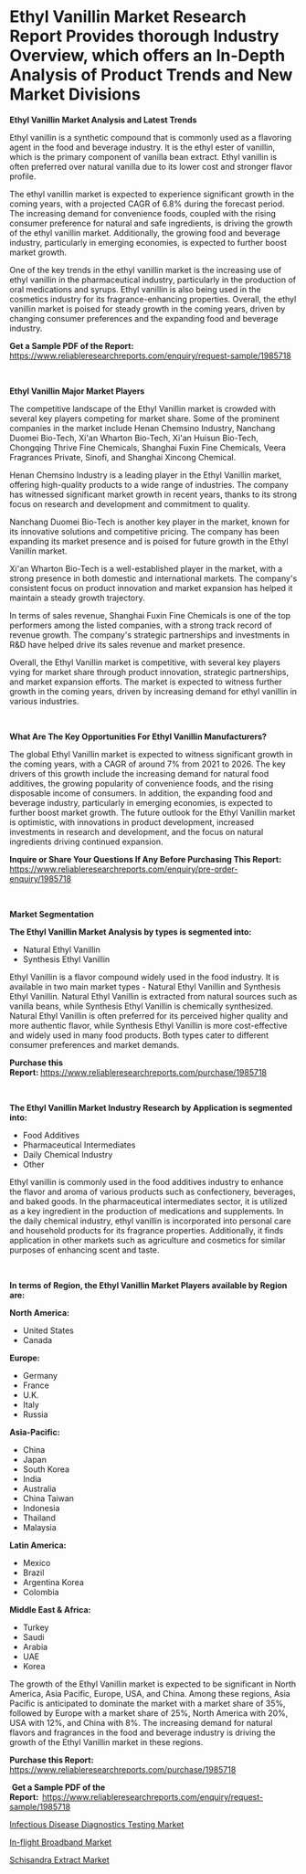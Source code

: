 <p><h1>Ethyl Vanillin Market Research Report Provides thorough Industry Overview, which offers an In-Depth Analysis of Product Trends and New Market Divisions</h1></p><p><strong>Ethyl Vanillin Market Analysis and Latest Trends</strong></p>
<p><p>Ethyl vanillin is a synthetic compound that is commonly used as a flavoring agent in the food and beverage industry. It is the ethyl ester of vanillin, which is the primary component of vanilla bean extract. Ethyl vanillin is often preferred over natural vanilla due to its lower cost and stronger flavor profile.</p><p>The ethyl vanillin market is expected to experience significant growth in the coming years, with a projected CAGR of 6.8% during the forecast period. The increasing demand for convenience foods, coupled with the rising consumer preference for natural and safe ingredients, is driving the growth of the ethyl vanillin market. Additionally, the growing food and beverage industry, particularly in emerging economies, is expected to further boost market growth.</p><p>One of the key trends in the ethyl vanillin market is the increasing use of ethyl vanillin in the pharmaceutical industry, particularly in the production of oral medications and syrups. Ethyl vanillin is also being used in the cosmetics industry for its fragrance-enhancing properties. Overall, the ethyl vanillin market is poised for steady growth in the coming years, driven by changing consumer preferences and the expanding food and beverage industry.</p></p>
<p><strong>Get a Sample PDF of the Report:&nbsp;</strong> <a href="https://www.reliableresearchreports.com/enquiry/request-sample/1985718">https://www.reliableresearchreports.com/enquiry/request-sample/1985718</a></p>
<p>&nbsp;</p>
<p><strong>Ethyl Vanillin Major Market Players</strong></p>
<p><p>The competitive landscape of the Ethyl Vanillin market is crowded with several key players competing for market share. Some of the prominent companies in the market include Henan Chemsino Industry, Nanchang Duomei Bio-Tech, Xi'an Wharton Bio-Tech, Xi'an Huisun Bio-Tech, Chongqing Thrive Fine Chemicals, Shanghai Fuxin Fine Chemicals, Veera Fragrances Private, Sinofi, and Shanghai Xincong Chemical.</p><p>Henan Chemsino Industry is a leading player in the Ethyl Vanillin market, offering high-quality products to a wide range of industries. The company has witnessed significant market growth in recent years, thanks to its strong focus on research and development and commitment to quality.</p><p>Nanchang Duomei Bio-Tech is another key player in the market, known for its innovative solutions and competitive pricing. The company has been expanding its market presence and is poised for future growth in the Ethyl Vanillin market.</p><p>Xi'an Wharton Bio-Tech is a well-established player in the market, with a strong presence in both domestic and international markets. The company's consistent focus on product innovation and market expansion has helped it maintain a steady growth trajectory.</p><p>In terms of sales revenue, Shanghai Fuxin Fine Chemicals is one of the top performers among the listed companies, with a strong track record of revenue growth. The company's strategic partnerships and investments in R&D have helped drive its sales revenue and market presence.</p><p>Overall, the Ethyl Vanillin market is competitive, with several key players vying for market share through product innovation, strategic partnerships, and market expansion efforts. The market is expected to witness further growth in the coming years, driven by increasing demand for ethyl vanillin in various industries.</p></p>
<p>&nbsp;</p>
<p><strong>What Are The Key Opportunities For Ethyl Vanillin Manufacturers?</strong></p>
<p><p>The global Ethyl Vanillin market is expected to witness significant growth in the coming years, with a CAGR of around 7% from 2021 to 2026. The key drivers of this growth include the increasing demand for natural food additives, the growing popularity of convenience foods, and the rising disposable income of consumers. In addition, the expanding food and beverage industry, particularly in emerging economies, is expected to further boost market growth. The future outlook for the Ethyl Vanillin market is optimistic, with innovations in product development, increased investments in research and development, and the focus on natural ingredients driving continued expansion.</p></p>
<p><strong>Inquire or Share Your Questions If Any Before Purchasing This Report:</strong> <a href="https://www.reliableresearchreports.com/enquiry/pre-order-enquiry/1985718">https://www.reliableresearchreports.com/enquiry/pre-order-enquiry/1985718</a></p>
<p>&nbsp;</p>
<p><strong>Market Segmentation</strong></p>
<p><strong>The Ethyl Vanillin Market Analysis by types is segmented into:</strong></p>
<p><ul><li>Natural Ethyl Vanillin</li><li>Synthesis Ethyl Vanillin</li></ul></p>
<p><p>Ethyl Vanillin is a flavor compound widely used in the food industry. It is available in two main market types - Natural Ethyl Vanillin and Synthesis Ethyl Vanillin. Natural Ethyl Vanillin is extracted from natural sources such as vanilla beans, while Synthesis Ethyl Vanillin is chemically synthesized. Natural Ethyl Vanillin is often preferred for its perceived higher quality and more authentic flavor, while Synthesis Ethyl Vanillin is more cost-effective and widely used in many food products. Both types cater to different consumer preferences and market demands.</p></p>
<p><strong>Purchase this Report:&nbsp;</strong><a href="https://www.reliableresearchreports.com/purchase/1985718">https://www.reliableresearchreports.com/purchase/1985718</a></p>
<p>&nbsp;</p>
<p><strong>The Ethyl Vanillin Market Industry Research by Application is segmented into:</strong></p>
<p><ul><li>Food Additives</li><li>Pharmaceutical Intermediates</li><li>Daily Chemical Industry</li><li>Other</li></ul></p>
<p><p>Ethyl vanillin is commonly used in the food additives industry to enhance the flavor and aroma of various products such as confectionery, beverages, and baked goods. In the pharmaceutical intermediates sector, it is utilized as a key ingredient in the production of medications and supplements. In the daily chemical industry, ethyl vanillin is incorporated into personal care and household products for its fragrance properties. Additionally, it finds application in other markets such as agriculture and cosmetics for similar purposes of enhancing scent and taste.</p></p>
<p>&nbsp;</p>
<p><strong>In terms of Region, the Ethyl Vanillin Market Players available by Region are:</strong></p>
<p>
    <p> <strong> North America: </strong>
        <ul>
            <li>United States</li>
            <li>Canada</li>
        </ul>
        </p> 
    <p> <strong> Europe: </strong>
        <ul>
            <li>Germany</li>
            <li>France</li>
            <li>U.K.</li>
            <li>Italy</li>
            <li>Russia</li>
        </ul>
        </p> 
    <p> <strong> Asia-Pacific: </strong>
        <ul>
            <li>China</li>
            <li>Japan</li>
            <li>South Korea</li>
            <li>India</li>
            <li>Australia</li>
            <li>China Taiwan</li>
            <li>Indonesia</li>
            <li>Thailand</li>
            <li>Malaysia</li>
        </ul>
        </p> 
    <p> <strong> Latin America: </strong>
        <ul>
            <li>Mexico</li>
            <li>Brazil</li>
            <li>Argentina Korea</li>
            <li>Colombia</li>
        </ul>
        </p> 
    <p> <strong> Middle East & Africa: </strong>
        <ul>
            <li>Turkey</li>
            <li>Saudi</li>
            <li>Arabia</li>
            <li>UAE</li>
            <li>Korea</li>
        </ul>
    </p>
    </p>
<p><p>The growth of the Ethyl Vanillin market is expected to be significant in North America, Asia Pacific, Europe, USA, and China. Among these regions, Asia Pacific is anticipated to dominate the market with a market share of 35%, followed by Europe with a market share of 25%, North America with 20%, USA with 12%, and China with 8%. The increasing demand for natural flavors and fragrances in the food and beverage industry is driving the growth of the Ethyl Vanillin market in these regions.</p></p>
<p><strong>Purchase this Report: </strong><a href="https://www.reliableresearchreports.com/purchase/1985718">https://www.reliableresearchreports.com/purchase/1985718</a></p>
<p>&nbsp;<strong>Get a Sample PDF of the Report:&nbsp;&nbsp;</strong><a href="https://www.reliableresearchreports.com/enquiry/request-sample/1985718">https://www.reliableresearchreports.com/enquiry/request-sample/1985718</a></p>
<p><strong></strong></p>
<p><p><a href="https://unruly-ladybug-44b.notion.site/Infectious-Disease-Diagnostics-Testing-Market-Size-Growth-and-Forecast-from-2024-2031-3f796c729c22451885b5a843ebc2d298">Infectious Disease Diagnostics Testing Market</a></p><p><a href="https://cute-banjo-8ca.notion.site/In-flight-Broadband-Market-Size-Growth-Outlook-from-2024-to-2031-projecting-at-Market-s-Trends-Ana-ad3d0b2e9cc64d27859edbcd69a150c7">In-flight Broadband Market</a></p><p><a href="https://github.com/lataunyatinikmelvin59ilbd0dv/Market-Research-Report-List-1/blob/main/schisandra-extract-market.md">Schisandra Extract Market</a></p></p>